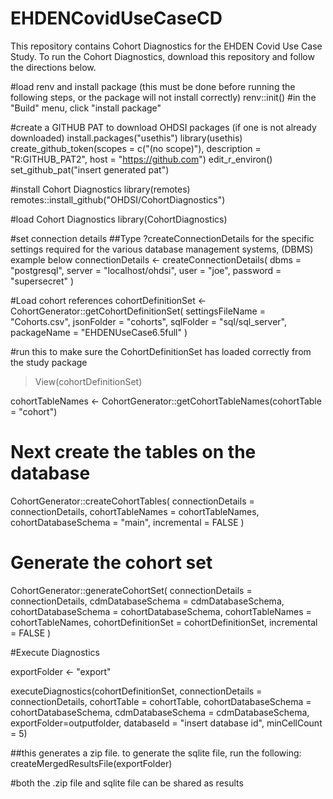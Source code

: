 EHDENCovidUseCaseCD
==============================

This repository contains Cohort Diagnostics for the EHDEN Covid Use Case Study. To run the Cohort Diagnostics, download this repository and follow the directions below.

#load renv and install package (this must be done before running the following steps, or the package will not install correctly)
renv::init()
#in the "Build" menu, click "install package"



#create a GITHUB PAT to download OHDSI packages (if one is not already downloaded)
install.packages("usethis")
library(usethis)
create_github_token(scopes = c("(no scope)"), description = "R:GITHUB_PAT2", host = "https://github.com")
edit_r_environ()
set_github_pat("insert generated pat")

#install Cohort Diagnostics
library(remotes)
remotes::install_github("OHDSI/CohortDiagnostics")

#load Cohort Diagnostics
library(CohortDiagnostics)


#set connection details
##Type ?createConnectionDetails for the specific settings required for the various database management systems, (DBMS) example below
connectionDetails <- createConnectionDetails(
  dbms = "postgresql",
  server = "localhost/ohdsi",
  user = "joe",
  password = "supersecret"
)

#Load cohort references
cohortDefinitionSet <- CohortGenerator::getCohortDefinitionSet(
  settingsFileName = "Cohorts.csv",
  jsonFolder = "cohorts",
  sqlFolder = "sql/sql_server",
  packageName = "EHDENUseCase6.5full"
  )

#run this to make sure the CohortDefinitionSet has loaded correctly from the study package
> View(cohortDefinitionSet)

cohortTableNames <- CohortGenerator::getCohortTableNames(cohortTable = "cohort")

# Next create the tables on the database
CohortGenerator::createCohortTables(
  connectionDetails = connectionDetails,
  cohortTableNames = cohortTableNames,
  cohortDatabaseSchema = "main",
  incremental = FALSE
)

# Generate the cohort set
CohortGenerator::generateCohortSet(
  connectionDetails = connectionDetails,
  cdmDatabaseSchema = cdmDatabaseSchema,
  cohortDatabaseSchema = cohortDatabaseSchema,
  cohortTableNames = cohortTableNames,
  cohortDefinitionSet = cohortDefinitionSet,
  incremental = FALSE
)


#Execute Diagnostics

exportFolder <- "export"

executeDiagnostics(cohortDefinitionSet,
                   connectionDetails = connectionDetails,
                   cohortTable = cohortTable,
                   cohortDatabaseSchema = cohortDatabaseSchema,
                   cdmDatabaseSchema = cdmDatabaseSchema,
                   exportFolder=outputfolder,
                   databaseId = "insert database id",
                   minCellCount = 5)

##this generates a zip file. to generate the sqlite file, run the following:
createMergedResultsFile(exportFolder)

#both the .zip file and sqlite file can be shared as results
